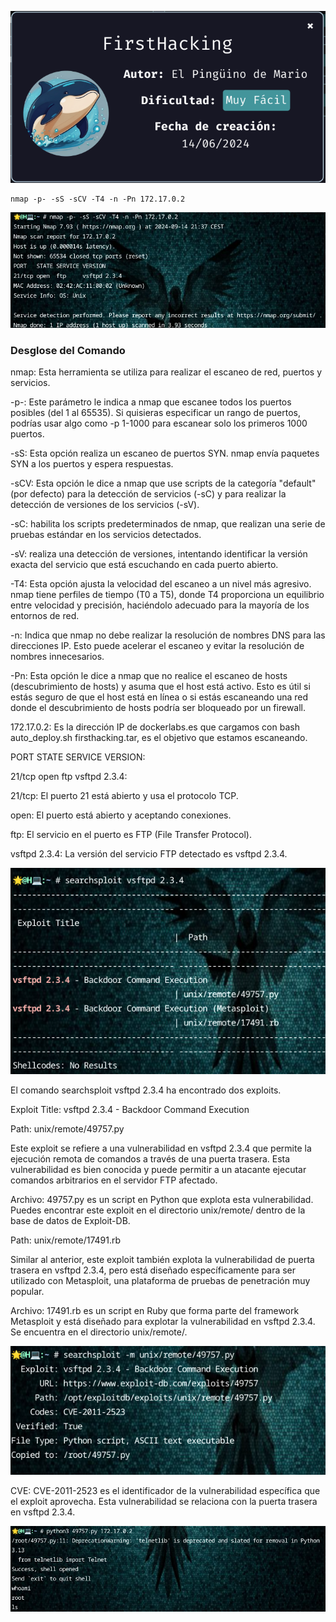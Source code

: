 ![FirstHacking](https://github.com/falart3/dockerlabs/blob/main/fh_001.png)
```
nmap -p- -sS -sCV -T4 -n -Pn 172.17.0.2
```
![FirstHacking](https://github.com/falart3/dockerlabs/blob/main/fh_002.png)

<h3>Desglose del Comando</h3>

nmap: Esta herramienta se utiliza para realizar el escaneo de red, puertos y servicios.

-p-: Este parámetro le indica a nmap que escanee todos los puertos posibles (del 1 al 65535). Si quisieras especificar un rango de puertos, podrías usar algo como -p 1-1000 para escanear solo los primeros 1000 puertos.

-sS: Esta opción realiza un escaneo de puertos SYN. nmap envía paquetes SYN a los puertos y espera respuestas.

-sCV: Esta opción le dice a nmap que use scripts de la categoría "default" (por defecto) para la detección de servicios (-sC) y para realizar la detección de versiones de los servicios (-sV).

-sC: habilita los scripts predeterminados de nmap, que realizan una serie de pruebas estándar en los servicios detectados.

-sV: realiza una detección de versiones, intentando identificar la versión exacta del servicio que está escuchando en cada puerto abierto.

-T4: Esta opción ajusta la velocidad del escaneo a un nivel más agresivo. nmap tiene perfiles de tiempo (T0 a T5), donde T4 proporciona un equilibrio entre velocidad y precisión, haciéndolo adecuado para la mayoría de los entornos de red.

-n: Indica que nmap no debe realizar la resolución de nombres DNS para las direcciones IP. Esto puede acelerar el escaneo y evitar la resolución de nombres innecesarios.

-Pn: Esta opción le dice a nmap que no realice el escaneo de hosts (descubrimiento de hosts) y asuma que el host está activo. Esto es útil si estás seguro de que el host está en línea o si estás escaneando una red donde el descubrimiento de hosts podría ser bloqueado por un firewall.

172.17.0.2: Es la dirección IP de dockerlabs.es que cargamos con bash auto_deploy.sh firsthacking.tar, es el objetivo que estamos escaneando.

PORT STATE SERVICE VERSION:

21/tcp open ftp vsftpd 2.3.4:

21/tcp: El puerto 21 está abierto y usa el protocolo TCP.

open: El puerto está abierto y aceptando conexiones.

ftp: El servicio en el puerto es FTP (File Transfer Protocol).
  
vsftpd 2.3.4: La versión del servicio FTP detectado es vsftpd 2.3.4.

![FirstHacking](https://github.com/falart3/dockerlabs/blob/main/fh_003.png)

El comando searchsploit vsftpd 2.3.4 ha encontrado dos exploits.

Exploit Title: vsftpd 2.3.4 - Backdoor Command Execution

Path: unix/remote/49757.py

Este exploit se refiere a una vulnerabilidad en vsftpd 2.3.4 que permite la ejecución remota de comandos a través de una puerta trasera. Esta vulnerabilidad es bien conocida y puede permitir a un atacante ejecutar comandos arbitrarios en el servidor FTP afectado.

Archivo: 49757.py es un script en Python que explota esta vulnerabilidad. Puedes encontrar este exploit en el directorio unix/remote/ dentro de la base de datos de Exploit-DB.


Path: unix/remote/17491.rb

Similar al anterior, este exploit también explota la vulnerabilidad de puerta trasera en vsftpd 2.3.4, pero está diseñado específicamente para ser utilizado con Metasploit, una plataforma de pruebas de penetración muy popular.

Archivo: 17491.rb es un script en Ruby que forma parte del framework Metasploit y está diseñado para explotar la vulnerabilidad en vsftpd 2.3.4. Se encuentra en el directorio unix/remote/.

![FirstHacking](https://github.com/falart3/dockerlabs/blob/main/fh_004.png)

CVE: CVE-2011-2523 es el identificador de la vulnerabilidad específica que el exploit aprovecha. Esta vulnerabilidad se relaciona con la puerta trasera en vsftpd 2.3.4.

![FirstHacking](https://github.com/falart3/dockerlabs/blob/main/fh_005.png)
